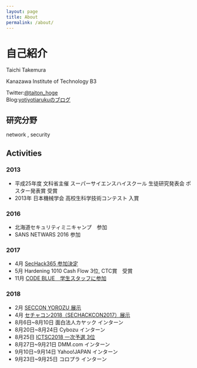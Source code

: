 ```yaml
---
layout: page
title: About
permalink: /about/
---
```


# 自己紹介

Taichi Takemura

Kanazawa Institute of Technology B3

Twitter:[@taiton_hoge](https://twitter.com/taiton_hoge)  
Blog:[yotiyotiarukuのブログ](http://yotiyotiaruku.hatenablog.com/)

## 研究分野

network , security

## Activities

### 2013

- 平成25年度 文科省主催 スーパーサイエンスハイスクール 生徒研究発表会 ポスター発表賞 受賞
- 2013年 日本機械学会 高校生科学技術コンテスト 入賞

### 2016
- 北海道セキュリティミニキャンプ　参加
- SANS NETWARS 2016 参加

### 2017

- 4月 [SecHack365 参加決定](https://twitter.com/taiton_hoge/status/862758547326554112)
- 5月 Hardening 1010 Cash Flow 3位, CTC賞　受賞
- 11月 [CODE BLUE　学生スタッフに参加](http://yotiyotiaruku.hatenablog.com/entry/2018/01/29/113805)

### 2018

- 2月 [SECCON YOROZU 展示](https://2017.seccon.jp/news/summary/seccon-20171/seccon2017.html)
- 4月 [セチャコン2018（SECHACKCON2017）展示](https://2017.seccon.jp/news/2018sechackcon2017.html)
- 8月6日~8月10日 面白法人カヤック インターン
- 8月20日~8月24日 Cybozu インターン
- 8月25日 [ICTSC2018 一次予選 3位](https://icttoracon.net/archives/6950)
- 8月27日~9月21日 DMM.com インターン
- 9月10日~9月14日 Yahoo!JAPAN インターン
- 9月23日~9月25日 コロプラ インターン



